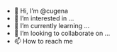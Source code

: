- 👋 Hi, I’m @cugena
- 👀 I’m interested in ...
- 🌱 I’m currently learning ...
- 💞️ I’m looking to collaborate on ...
- 📫 How to reach me 

<!---
cugena/cugena is a ✨ special ✨ repository because its `README.md` (this file) appears on your GitHub profile.
You can click the Preview link to take a look at your changes.
--->
